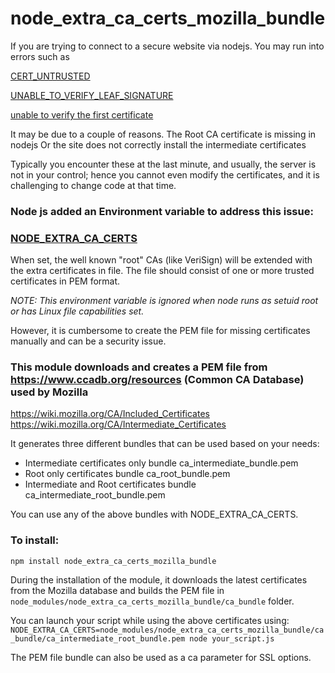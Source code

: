 # node_extra_ca_certs_mozilla_bundle

If you are trying to connect to a secure website via nodejs. You may run into errors such as
 
[CERT_UNTRUSTED](https://stackoverflow.com/questions/41390965/cert-untrusted-error-when-execute-https-request)

[UNABLE_TO_VERIFY_LEAF_SIGNATURE](https://stackoverflow.com/questions/20082893/unable-to-verify-leaf-signature) 

[unable to verify the first certificate](https://stackoverflow.com/questions/31673587/error-unable-to-verify-the-first-certificate-in-nodejs)

It may be due to a couple of reasons.
The Root CA certificate is missing in nodejs
Or the site does not correctly install the intermediate certificates

Typically you encounter these at the last minute, and usually, the server is not in your control; hence you cannot even modify the certificates, and it is challenging to change code at that time.

### Node js added an Environment variable to address this issue:

### [NODE_EXTRA_CA_CERTS](https://nodejs.org/api/cli.html#cli_node_extra_ca_certs_file)
When set, the well known "root" CAs (like VeriSign) will be extended with the extra certificates in file. The file should consist of one or more trusted certificates in PEM format.

*NOTE: This environment variable is ignored when node runs as setuid root or has Linux file capabilities set.*

However, it is cumbersome to create the PEM file for missing certificates manually and can be a security issue.

### This module downloads and creates a PEM file from https://www.ccadb.org/resources (Common CA Database) used by Mozilla 
https://wiki.mozilla.org/CA/Included_Certificates
https://wiki.mozilla.org/CA/Intermediate_Certificates

It generates three different bundles that can be used based on your needs:
* Intermediate certificates only bundle ca_intermediate_bundle.pem
* Root only certificates bundle ca_root_bundle.pem
* Intermediate and Root certificates bundle ca_intermediate_root_bundle.pem

You can use any of the above bundles with NODE_EXTRA_CA_CERTS.

### To install:

`npm install node_extra_ca_certs_mozilla_bundle`

During the installation of the module, it downloads the latest certificates from the Mozilla database and builds the PEM file in `node_modules/node_extra_ca_certs_mozilla_bundle/ca_bundle` folder.

You can launch your script while using the above certificates using: `NODE_EXTRA_CA_CERTS=node_modules/node_extra_ca_certs_mozilla_bundle/ca_bundle/ca_intermediate_root_bundle.pem node your_script.js`

The PEM file bundle can also be used as a ca parameter for SSL options.
